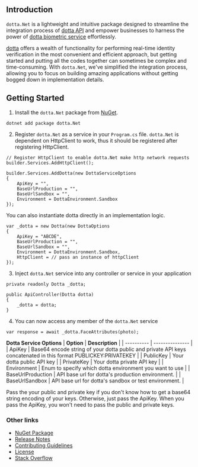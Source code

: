 ## Introduction 
`dotta.Net` is a lightweight and intuitive package designed to streamline the integration process of [dotta API][dottaapidoc] and empower businesses to harness the power of [dotta biometric service][dottawebsite] effortlessly.

[dotta][dottawebsite] offers a wealth of functionality for performing real-time identity verification in the most convenient and efficient approach, but getting started and putting all the codes together can sometimes be complex and time-consuming. With `dotta.Net`, we've simplified the integration process, allowing you to focus on building amazing applications without getting bogged down in implementation details.

## Getting Started
1. Install the `dotta.Net` package from [NuGet][nugetlink].
```
dotnet add package dotta.Net
```

2. Register `dotta.Net` as a service in your `Program.cs` file. `dotta.Net` is dependent on HttpClient to work, thus it should be registered after registering HttpClient.
```
// Register HttpClient to enable dotta.Net make http network requests
builder.Services.AddHttpClient();

builder.Services.AddDotta(new DottaServiceOptions
{
    ApiKey = "",
    BaseUrlProduction = "",
    BaseUrlSandbox = "",
    Environment = DottaEnvironment.Sandbox
});
```

You can also instantiate dotta directly in an implementation logic.
```
var _dotta = new Dotta(new DottaOptions
{
    ApiKey = "ABCDE",
    BaseUrlProduction = "",
    BaseUrlSandbox = "",
    Environment = DottaEnvironment.Sandbox,
    HttpClient = // pass an instance of httpClient
});
```

3. Inject `dotta.Net` service into any controller or service in your application
```
private readonly Dotta _dotta;

public ApiController(Dotta dotta)
{
    _dotta = dotta;
}
```

4. You can now access any member of the `dotta.Net` service
```
var response = await _dotta.FaceAttributes(photo);
```
**Dotta Service Options**
| **Option** | **Description** |
| ---------- | --------------- |
| ApiKey     | Base64 encode string of your dotta public and private API keys concatenated in this format PUBLICKEY:PRIVATEKEY |
| PublicKey | Your dotta public API key |
| PrivateKey | Your dotta private API key |
| Environment | Enum to specify which dotta environment you want to use |
| BaseUrlProduction | API base url for dotta's production environment. |
| BaseUrlSandbox | API base url for dotta's sandbox or test environment. |

Pass the your public and private key if you don't know how to get a base64 string encoding of your keys. Otherwise, just pass the ApiKey. When you pass the ApiKey, you won't need to pass the public and private keys.


### Other links
- [NuGet Package][nugetlink]
- [Release Notes](https://github.com/ikeliec/dotta.Net/releases)
- [Contributing Guidelines](CONTRIBUTING.md)
- [License](LICENSE.md)
- [Stack Overflow](https://stackoverflow.com/questions/tagged/dotta.net)



[dottawebsite]: https://withdotta.com
[dottaapidoc]: https://docs.withdotta.com
[nugetlink]: https://www.nuget.org/packages/dotta.Net